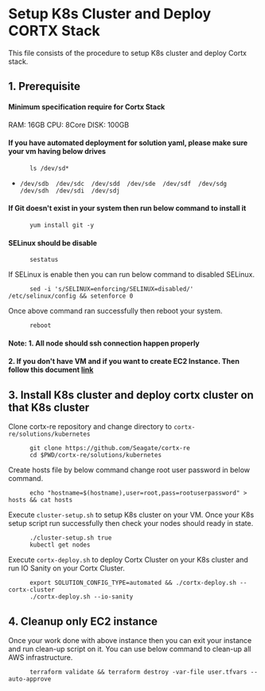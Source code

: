 # Setup K8s Cluster and Deploy CORTX Stack

   This file consists of the procedure to setup K8s cluster and deploy Cortx stack.

## 1. Prerequisite 
#### Minimum specification require for Cortx Stack
   RAM: 16GB
   CPU: 8Core
   DISK: 100GB

#### If you have automated deployment for solution yaml, please make sure your vm having below drives
```
      ls /dev/sd*
```
   - `/dev/sdb  /dev/sdc  /dev/sdd  /dev/sde  /dev/sdf  /dev/sdg  /dev/sdh  /dev/sdi  /dev/sdj`

#### If Git doesn't exist in your system then run below command to install it

```
      yum install git -y
```
#### SELinux should be disable
```
      sestatus
```
   If SELinux is enable then you can run below command to disabled SELinux.

```
      sed -i 's/SELINUX=enforcing/SELINUX=disabled/' /etc/selinux/config && setenforce 0
```

   Once above command ran successfully then reboot your system.

```
      reboot
```   
#### Note: 1. All node should ssh connection happen properly
####       2. If you don't have VM and if you want to create EC2 Instance. Then follow this document [link](https://github.com/Seagate/cortx-re/tree/main/solutions/community-deploy/cloud/AWS)

## 3. Install K8s cluster and deploy cortx cluster on that K8s cluster

   Clone cortx-re repository and change directory to `cortx-re/solutions/kubernetes`
```
      git clone https://github.com/Seagate/cortx-re 
      cd $PWD/cortx-re/solutions/kubernetes
```
   Create hosts file by below command change root user password in below command.
```
      echo "hostname=$(hostname),user=root,pass=rootuserpassword" > hosts && cat hosts
```
   Execute `cluster-setup.sh` to setup K8s cluster on your VM. Once your K8s setup script run successfully then check your nodes should ready in state.
```
      ./cluster-setup.sh true
      kubectl get nodes
```
   Execute `cortx-deploy.sh` to deploy Cortx Cluster on your K8s cluster and run IO Sanity on your Cortx Cluster.
```
      export SOLUTION_CONFIG_TYPE=automated && ./cortx-deploy.sh --cortx-cluster
      ./cortx-deploy.sh --io-sanity
```

## 4. Cleanup only EC2 instance

   Once your work done with above instance then you can exit your instance and run clean-up script on it. You can use below command to clean-up all AWS infrastructure.
```
      terraform validate && terraform destroy -var-file user.tfvars --auto-approve
```

